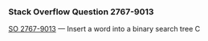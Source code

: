 ### Stack Overflow Question 2767-9013

[SO 2767-9013](http://stackoverflow.com/q/27679013) &mdash;
Insert a word into a binary search tree C
